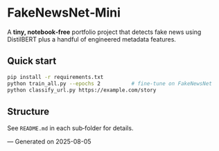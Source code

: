 # FakeNewsNet‑Mini

A **tiny, notebook‑free** portfolio project that detects fake news using
DistilBERT plus a handful of engineered metadata features.

## Quick start

```bash
pip install -r requirements.txt
python train_all.py --epochs 2          # fine‑tune on FakeNewsNet
python classify_url.py https://example.com/story
```

## Structure
See `README.md` in each sub‑folder for details.

― Generated on 2025-08-05
